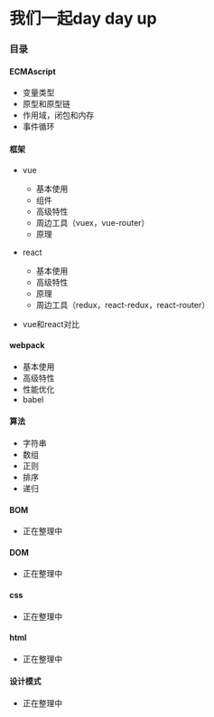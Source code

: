 # 我们一起day day up

### 目录

#### ECMAscript
- 变量类型
- 原型和原型链
- 作用域，闭包和内存
- 事件循环

#### 框架
- vue
    - 基本使用
    - 组件
    - 高级特性
    - 周边工具（vuex，vue-router）
    - 原理
    
- react
    - 基本使用
    - 高级特性
    - 原理
    - 周边工具（redux，react-redux，react-router）
    
- vue和react对比

#### webpack
- 基本使用
- 高级特性
- 性能优化
- babel

#### 算法
- 字符串
- 数组
- 正则
- 排序
- 递归

#### BOM
- 正在整理中

#### DOM
- 正在整理中

#### css
- 正在整理中

#### html
- 正在整理中

#### 设计模式
- 正在整理中

